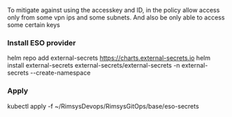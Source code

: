 To mitigate against using the accesskey and ID, in the policy allow access only from some vpn ips and some subnets. And also be only able to access some certain keys


### Install ESO provider
helm repo add external-secrets https://charts.external-secrets.io
helm install external-secrets external-secrets/external-secrets -n external-secrets --create-namespace

### Apply
kubectl apply -f ~/RimsysDevops/RimsysGitOps/base/eso-secrets